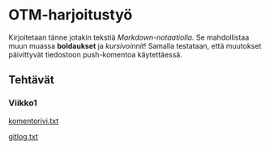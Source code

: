 # OTM-harjoitustyö

Kirjoitetaan tänne jotakin tekstiä *Markdown-notaatiolla*.
Se mahdollistaa muun muassa **boldaukset** ja *kursivoinnit*! Samalla testataan, että muutokset päivittyvät tiedostoon push-komentoa käytettäessä.

## Tehtävät
### Viikko1
[komentorivi.txt](https://github.com/villekov1/otm-harjoitustyo/blob/master/laskarit/viikko1/komentorivi.txt)

[gitlog.txt](https://github.com/villekov1/otm-harjoitustyo/blob/master/laskarit/viikko1/gitlog.txt)
